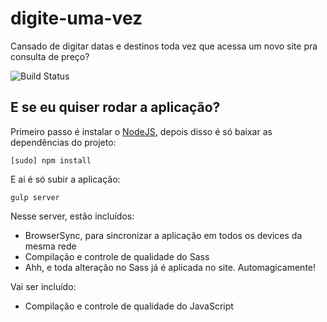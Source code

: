 # digite-uma-vez
Cansado de digitar datas e destinos toda vez que acessa um novo site pra consulta de preço?

![Build Status](https://travis-ci.org/practicing/digite-uma-vez.svg?branch=master "Build Status")

## E se eu quiser rodar a aplicação?

Primeiro passo é instalar o [NodeJS](https://nodejs.org/en/), depois disso é só baixar as dependências do projeto:

`[sudo] npm install`

E ai é só subir a aplicação:

`gulp server`

Nesse server, estão incluídos:
- BrowserSync, para sincronizar a aplicação em todos os devices da mesma rede
- Compilação e controle de qualidade do Sass
- Ahh, e toda alteração no Sass já é aplicada no site. Automagicamente!

Vai ser incluído:
- Compilação e controle de qualidade do JavaScript